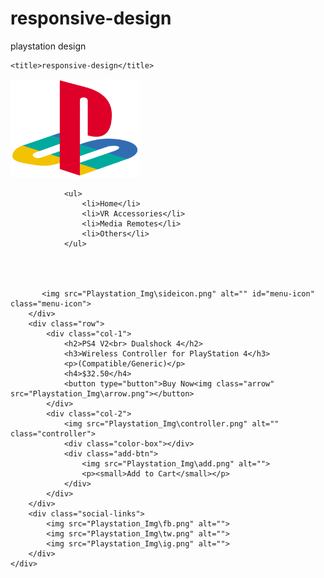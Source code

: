 # responsive-design
playstation design

<!DOCTYPE html>
<html lang="en">

<head>
    <meta charset="UTF-8">
    <meta name="viewport" content="width=device-width, initial-scale=1.0">
    <link rel="stylesheet" href="style.css">
    
    <title>responsive-design</title>
    
</head>

<body>
    <div class="container">
        <div class="nav-bar">
            <img src="Playstation_Img\logo.png" alt="" class="logo">
            
                <ul>
                    <li>Home</li>
                    <li>VR Accessories</li>
                    <li>Media Remotes</li>
                    <li>Others</li>
                </ul>
           
                
            
           
           <img src="Playstation_Img\sideicon.png" alt="" id="menu-icon" class="menu-icon">
        </div>
        <div class="row">
            <div class="col-1">
                <h2>PS4 V2<br> Dualshock 4</h2>
                <h3>Wireless Controller for PlayStation 4</h3>
                <p>(Compatible/Generic)</p>
                <h4>$32.50</h4>
                <button type="button">Buy Now<img class="arrow" src="Playstation_Img\arrow.png"></button>
            </div>
            <div class="col-2">
                <img src="Playstation_Img\controller.png" alt="" class="controller">
                <div class="color-box"></div>
                <div class="add-btn">
                    <img src="Playstation_Img\add.png" alt="">
                    <p><small>Add to Cart</small></p>
                </div>
            </div>
        </div>
        <div class="social-links">
            <img src="Playstation_Img\fb.png" alt="">
            <img src="Playstation_Img\tw.png" alt="">
            <img src="Playstation_Img\ig.png" alt="">
        </div>
    </div>
</body>

</html>


